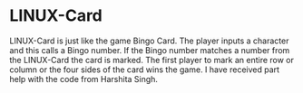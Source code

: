 # LINUX-Card
LINUX-Card is just like the game Bingo Card. The player inputs a character and this calls a Bingo number. If the Bingo number matches a number from the LINUX-Card the card is marked. The first player to mark an entire row or column or the four sides of the card wins the game. I have received part help with the code from Harshita Singh.
